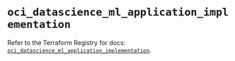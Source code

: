 # `oci_datascience_ml_application_implementation`

Refer to the Terraform Registry for docs: [`oci_datascience_ml_application_implementation`](https://registry.terraform.io/providers/hashicorp/oci/7.19.0/docs/resources/datascience_ml_application_implementation).
